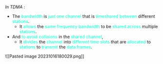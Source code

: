 *In TDMA :*
- The <span style="color:#00ffcc">bandwidth</span> is <span style="color:#00ffcc">just one channel</span> that is <span style="color:#00ffcc">timeshared</span> <span style="color:#00ffcc">between</span> different <span style="color:#00ffcc">stations</span>.
	- It <span style="color:#00ffcc">allows</span> the <span style="color:#00ffcc">same frequency bandwidth</span> to be <span style="color:#00ffcc">shared across</span> multiple <span style="color:#00ffcc">stations</span>.
- And <span style="color:#00ffcc">to avoid collisions</span> in the <span style="color:#00ffcc">shared channel</span>,
	- It <span style="color:#00ffcc">divides</span> the <span style="color:#00ffcc">channel</span> into <span style="color:#00ffcc">different time slots</span> that are <span style="color:#00ffcc">allocated</span> to <span style="color:#00ffcc">stations</span> to <span style="color:#00ffcc">transmit</span> the <span style="color:#00ffcc">data frames</span>.
 
![[Pasted image 20231016180029.png]]